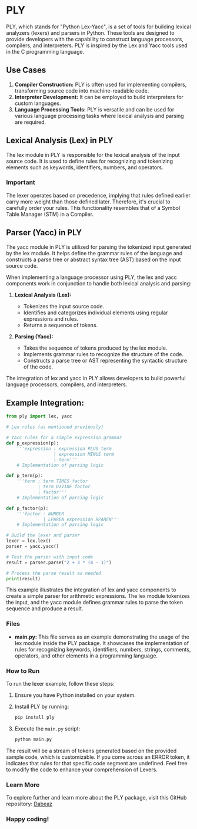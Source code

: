 # PLY

PLY, which stands for "Python Lex-Yacc", is a set of tools for building lexical analyzers (lexers) and parsers in Python. These tools are designed to provide developers with the capability to construct language processors, compilers, and interpreters. PLY is inspired by the Lex and Yacc tools used in the C programming language.

## Use Cases

1. **Compiler Construction:** PLY is often used for implementing compilers, transforming source code into machine-readable code.
2. **Interpreter Development:** It can be employed to build interpreters for custom languages.
3. **Language Processing Tools:** PLY is versatile and can be used for various language processing tasks where lexical analysis and parsing are required.

## Lexical Analysis (Lex) in PLY

The lex module in PLY is responsible for the lexical analysis of the input source code. It is used to define rules for recognizing and tokenizing elements such as keywords, identifiers, numbers, and operators.

### Important

The lexer operates based on precedence, implying that rules defined earlier carry more weight than those defined later. Therefore, it's crucial to carefully order your rules. This functionality resembles that of a Symbol Table Manager (STM) in a Compiler.

## Parser (Yacc) in PLY

The yacc module in PLY is utilized for parsing the tokenized input generated by the lex module. It helps define the grammar rules of the language and constructs a parse tree or abstract syntax tree (AST) based on the input source code.

When implementing a language processor using PLY, the lex and yacc components work in conjunction to handle both lexical analysis and parsing:

1. **Lexical Analysis (Lex):**
   - Tokenizes the input source code.
   - Identifies and categorizes individual elements using regular expressions and rules.
   - Returns a sequence of tokens.

2. **Parsing (Yacc):**
   - Takes the sequence of tokens produced by the lex module.
   - Implements grammar rules to recognize the structure of the code.
   - Constructs a parse tree or AST representing the syntactic structure of the code.

The integration of lex and yacc in PLY allows developers to build powerful language processors, compilers, and interpreters.

## Example Integration:

```python
from ply import lex, yacc

# Lex rules (as mentioned previously)

# Yacc rules for a simple expression grammar
def p_expression(p):
    '''expression : expression PLUS term
                  | expression MINUS term
                  | term'''
    # Implementation of parsing logic

def p_term(p):
    '''term : term TIMES factor
            | term DIVIDE factor
            | factor'''
    # Implementation of parsing logic

def p_factor(p):
    '''factor : NUMBER
              | LPAREN expression RPAREN'''
    # Implementation of parsing logic

# Build the lexer and parser
lexer = lex.lex()
parser = yacc.yacc()

# Test the parser with input code
result = parser.parse("2 + 3 * (4 - 1)")

# Process the parse result as needed
print(result)
```

This example illustrates the integration of lex and yacc components to create a simple parser for arithmetic expressions. The lex module tokenizes the input, and the yacc module defines grammar rules to parse the token sequence and produce a result.

### Files

- **main.py:** This file serves as an example demonstrating the usage of the lex module inside the PLY package. It showcases the implementation of rules for recognizing keywords, identifiers, numbers, strings, comments, operators, and other elements in a programming language.

### How to Run

To run the lexer example, follow these steps:

1. Ensure you have Python installed on your system.
2. Install PLY by running:
   ```bash
   pip install ply
   ```

3. Execute the `main.py` script:
   ```bash
   python main.py
   ```

The result will be a stream of tokens generated based on the provided sample code, which is customizable. If you come across an ERROR token, it indicates that rules for that specific code segment are undefined. Feel free to modify the code to enhance your comprehension of Lexers.

### Learn More

To explore further and learn more about the PLY package, visit this GitHub repository: [Dabeaz](https://github.com/dabeaz/ply)

### Happy coding!
